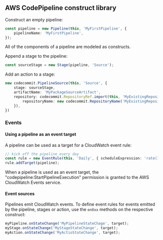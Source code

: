 ## AWS CodePipeline construct library

Construct an empty pipeline:

```ts
const pipeline = new Pipeline(this, 'MyFirstPipeline', {
    pipelineName: 'MyFirstPipeline',
});
```

All of the components of a pipeline are modeled as constructs.

Append a stage to the pipeline:

```ts
const sourceStage = new Stage(pipeline, 'Source');
```

Add an action to a stage:

```ts
new codecommit.PipelineSource(this, 'Source', {
    stage: sourceStage,
    artifactName: 'MyPackageSourceArtifact',
    repository: codecommit.RepositoryRef.import(this, 'MyExistingRepository', {
        repositoryName: new codecommit.RepositoryName('MyExistingRepository'),
    }),
})
```

### Events

#### Using a pipeline as an event target

A pipeline can be used as a target for a CloudWatch event rule:

```ts
// kick off the pipeline every day
const rule = new EventRule(this, 'Daily', { scheduleExpression: 'rate(1 day)' });
rule.addTarget(pipeline);
```

When a pipeline is used as an event target, the
"codepipeline:StartPipelineExecution" permission is granted to the AWS
CloudWatch Events service.

#### Event sources

Pipelines emit CloudWatch events. To define event rules for events emitted by
the pipeline, stages or action, use the `onXxx` methods on the respective
construct:

```ts
myPipeline.onStateChange('MyPipelineStateChage', target);
myStage.onStateChange('MyStageStateChange', target);
myAction.onStateChange('MyActioStateChange', target);
```
